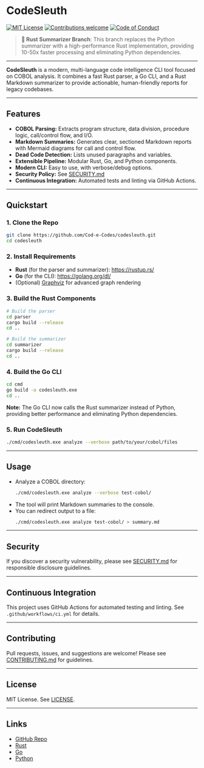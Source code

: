 # CodeSleuth

[![MIT License](https://img.shields.io/badge/license-MIT-blue.svg)](LICENSE)
[![Contributions welcome](https://img.shields.io/badge/contributions-welcome-brightgreen.svg)](CONTRIBUTING.md)
[![Code of Conduct](https://img.shields.io/badge/code%20of%20conduct-Contributor%20Covenant-blueviolet.svg)](CODE_OF_CONDUCT.md)

> **🚀 Rust Summarizer Branch**: This branch replaces the Python summarizer with a high-performance Rust implementation, providing 10-50x faster processing and eliminating Python dependencies.

<!-- Note: Issue/PR/commit badges require a public repo and are omitted for privacy. -->

---

**CodeSleuth** is a modern, multi-language code intelligence CLI tool focused on COBOL analysis. It combines a fast Rust parser, a Go CLI, and a Rust Markdown summarizer to provide actionable, human-friendly reports for legacy codebases.

---

## Features
- **COBOL Parsing:** Extracts program structure, data division, procedure logic, call/control flow, and I/O.
- **Markdown Summaries:** Generates clear, sectioned Markdown reports with Mermaid diagrams for call and control flow.
- **Dead Code Detection:** Lists unused paragraphs and variables.
- **Extensible Pipeline:** Modular Rust, Go, and Python components.
- **Modern CLI:** Easy to use, with verbose/debug options.
- **Security Policy:** See [SECURITY.md](SECURITY.md)
- **Continuous Integration:** Automated tests and linting via GitHub Actions.

---

## Quickstart

### 1. Clone the Repo
```sh
git clone https://github.com/Cod-e-Codes/codesleuth.git
cd codesleuth
```

### 2. Install Requirements
- **Rust** (for the parser and summarizer): https://rustup.rs/
- **Go** (for the CLI): https://golang.org/dl/
- (Optional) [Graphviz](https://graphviz.gitlab.io/) for advanced graph rendering

### 3. Build the Rust Components
```sh
# Build the parser
cd parser
cargo build --release
cd ..

# Build the summarizer
cd summarizer
cargo build --release
cd ..
```

### 4. Build the Go CLI
```sh
cd cmd
go build -o codesleuth.exe
cd ..
```

**Note:** The Go CLI now calls the Rust summarizer instead of Python, providing better performance and eliminating Python dependencies.

### 5. Run CodeSleuth
```sh
./cmd/codesleuth.exe analyze --verbose path/to/your/cobol/files
```

---

## Usage
- Analyze a COBOL directory:
  ```sh
  ./cmd/codesleuth.exe analyze --verbose test-cobol/
  ```
- The tool will print Markdown summaries to the console.
- You can redirect output to a file:
  ```sh
  ./cmd/codesleuth.exe analyze test-cobol/ > summary.md
  ```

---

## Security

If you discover a security vulnerability, please see [SECURITY.md](SECURITY.md) for responsible disclosure guidelines.

---

## Continuous Integration

This project uses GitHub Actions for automated testing and linting. See `.github/workflows/ci.yml` for details.

---

## Contributing
Pull requests, issues, and suggestions are welcome! Please see [CONTRIBUTING.md](CONTRIBUTING.md) for guidelines.

---

## License
MIT License. See [LICENSE](LICENSE).

---

## Links
- [GitHub Repo](https://github.com/Cod-e-Codes/codesleuth)
- [Rust](https://www.rust-lang.org/)
- [Go](https://golang.org/)
- [Python](https://python.org/) 